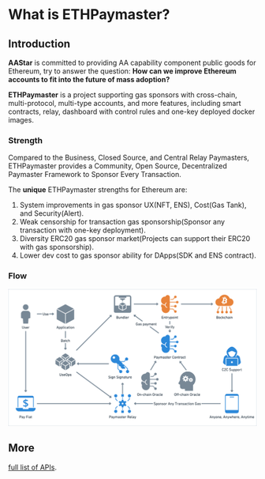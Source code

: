 # What is ETHPaymaster?

## Introduction
**AAStar** is committed to providing AA capability component public goods for Ethereum, try to answer the question: **How can we improve Ethereum accounts to fit into the future of mass adoption?**

**ETHPaymaster** is a project supporting gas sponsors with cross-chain, multi-protocol, multi-type accounts, and more features, including smart contracts, relay, dashboard with control rules and one-key deployed docker images.

### Strength
Compared to the Business, Closed Source, and Central Relay Paymasters, ETHPaymaster provides a Community, Open Source, Decentralized Paymaster Framework to Sponsor Every Transaction.

The **unique** ETHPaymaster strengths for Ethereum are:

1. System improvements in gas sponsor UX(NFT, ENS), Cost(Gas Tank), and Security(Alert).
2. Weak censorship for transaction gas sponsorship(Sponsor any transaction with one-key deployment).
3. Diversity ERC20 gas sponsor market(Projects can support their ERC20 with gas sponsorship).
4. Lower dev cost to gas sponsor ability for DApps(SDK and ENS contract).

### Flow

![](https://raw.githubusercontent.com/jhfnetboy/MarkDownImg/main/img/202403052039293.png)


## More

[full list of APIs](../api-list/index.md ).